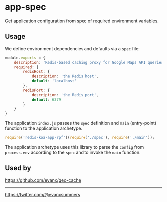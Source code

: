 # app-spec

Get application configuration from spec of required environment variables.

## Usage

We define environment dependencies and defaults via a `spec` file:
```javascript
module.exports = {
    description: 'Redis-based caching proxy for Google Maps API queries.',
    required: {
        redisHost: {
            description: 'the Redis host',
            default: 'localhost'
        },
        redisPort: {
            description: 'the Redis port',
            default: 6379
        }
    }
}
```

The application `index.js` passes the `spec` definition and `main` (entry-point) function to the application archetype.
```javascript
require('redis-koa-app-rpf')(require('./spec'), require('./main'));
```        

The application archetype uses this library to parse the `config` from `process.env` according to the `spec` and to invoke the `main` function.

## Used by

https://github.com/evanx/geo-cache

<hr>

https://twitter.com/@evanxsummers
